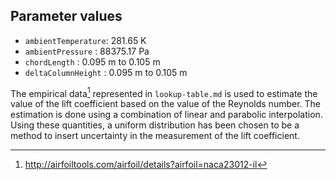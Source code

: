 ## Parameter values

-	`ambientTemperature`: 281.65 K
-	`ambientPressure`   : 88375.17 Pa
-	`chordLength`       : 0.095 m to 0.105 m
-	`deltaColumnHeight` : 0.095 m to 0.105 m

The empirical data[^1] represented in ```lookup-table.md``` is used to estimate the value of the lift coefficient based on the value of the Reynolds number. The estimation is done using a combination of linear and parabolic interpolation. Using these quantities, a uniform distribution has been chosen to be a method to insert uncertainty in the measurement of the lift coefficient.

[^1]: http://airfoiltools.com/airfoil/details?airfoil=naca23012-il
